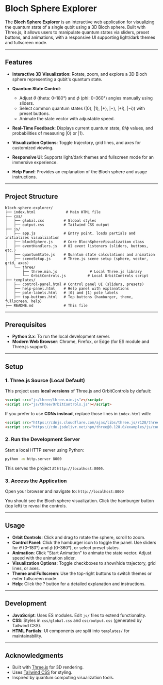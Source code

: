 # Bloch Sphere Explorer

The **Bloch Sphere Explorer** is an interactive web application for visualizing the quantum state of a single qubit using a 3D Bloch sphere. Built with Three.js, it allows users to manipulate quantum states via sliders, preset buttons, and animations, with a responsive UI supporting light/dark themes and fullscreen mode.

---

## Features

* **Interactive 3D Visualization**: Rotate, zoom, and explore a 3D Bloch sphere representing a qubit's quantum state.
* **Quantum State Control**:

  * Adjust $\theta$ (theta: 0–180°) and $\phi$ (phi: 0–360°) angles manually using sliders.
  * Select common quantum states ($|0\rangle$, $|1\rangle$, $|+\rangle$, $|-\rangle$, $|+i\rangle$, $|-i\rangle$) with preset buttons.
  * Animate the state vector with adjustable speed.
* **Real-Time Feedback**: Displays current quantum state, $\theta$/$\phi$ values, and probabilities of measuring $|0\rangle$ or $|1\rangle$.
* **Visualization Options**: Toggle trajectory, grid lines, and axes for customized viewing.
* **Responsive UI**: Supports light/dark themes and fullscreen mode for an immersive experience.
* **Help Panel**: Provides an explanation of the Bloch sphere and usage instructions.

---

## Project Structure

```
bloch-sphere-explorer/
├── index.html              # Main HTML file
├── css/
│   ├── global.css         # Global styles
│   ├── output.css         # Tailwind CSS output
├── js/
│   ├── app.js             # Entry point, loads partials and initializes visualization
│   ├── blochSphere.js     # Core BlochSphereVisualization class
│   ├── eventHandlers.js   # UI event listeners (sliders, buttons, etc.)
│   ├── quantumState.js    # Quantum state calculations and animation
│   ├── sceneSetup.js      # Three.js scene setup (sphere, vector, grid, axes)
│   └── three/
│       ├── three.min.js               # Local Three.js library
│       └── OrbitControls.js          # Local OrbitControls script
├── templates/
│   ├── control-panel.html # Control panel UI (sliders, presets)
│   ├── help-panel.html    # Help panel with explanations
│   ├── pole-labels.html   # |0⟩ and |1⟩ pole labels
│   ├── top-buttons.html   # Top buttons (hamburger, theme, fullscreen, help)
├── README.md              # This file
```

---

## Prerequisites

* **Python 3.x**: To run the local development server.
* **Modern Web Browser**: Chrome, Firefox, or Edge (for ES module and Three.js support).

---

## Setup

### 1. Three.js Source (Local Default)

This project uses **local versions** of Three.js and OrbitControls by default:

```html
<script src="js/three/three.min.js"></script>
<script src="js/three/OrbitControls.js"></script>
```

If you prefer to use **CDNs instead**, replace those lines in `index.html` with:

```html
<script src="https://cdnjs.cloudflare.com/ajax/libs/three.js/r128/three.min.js"></script>
<script src="https://cdn.jsdelivr.net/npm/three@0.128.0/examples/js/controls/OrbitControls.js"></script>
```

### 2. Run the Development Server

Start a local HTTP server using Python:

```bash
python -m http.server 8000
```

This serves the project at `http://localhost:8000`.

### 3. Access the Application

Open your browser and navigate to: `http://localhost:8000`

You should see the Bloch sphere visualization. Click the hamburger button (top left) to reveal the controls.

---

## Usage

* **Orbit Controls**: Click and drag to rotate the sphere, scroll to zoom.
* **Control Panel**: Click the hamburger icon to toggle the panel. Use sliders for $\theta$ (0–180°) and $\phi$ (0–360°), or select preset states.
* **Animation**: Click "Start Animation" to animate the state vector. Adjust speed with the animation slider.
* **Visualization Options**: Toggle checkboxes to show/hide trajectory, grid lines, or axes.
* **Theme and Fullscreen**: Use the top-right buttons to switch themes or enter fullscreen mode.
* **Help**: Click the ? button for a detailed explanation and instructions.

---

## Development

* **JavaScript**: Uses ES modules. Edit `js/` files to extend functionality.
* **CSS**: Styles in `css/global.css` and `css/output.css` (generated by Tailwind CSS).
* **HTML Partials**: UI components are split into `templates/` for maintainability.

---

## Acknowledgments

* Built with [Three.js](https://threejs.org/) for 3D rendering.
* Uses [Tailwind CSS](https://tailwindcss.com/) for styling.
* Inspired by quantum computing visualization tools.
